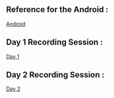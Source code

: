 ## Reference for the Android : 
[Android](https://developer.android.com/courses/fundamentals-training/overview-v2)


## Day 1 Recording Session : 
[Day 1](https://transcripts.gotomeeting.com/#/s/51f884a58439298a0f2827dc3f6b0b9b21dbb0b26d682eb45b6916a04c8f8d63)


## Day 2 Recording Session :
[Day 2](https://transcripts.gotomeeting.com/#/s/badb387aa67051f26455f42592923871bcbef8ae661c3bc13ef016a8f4bb7e88)
